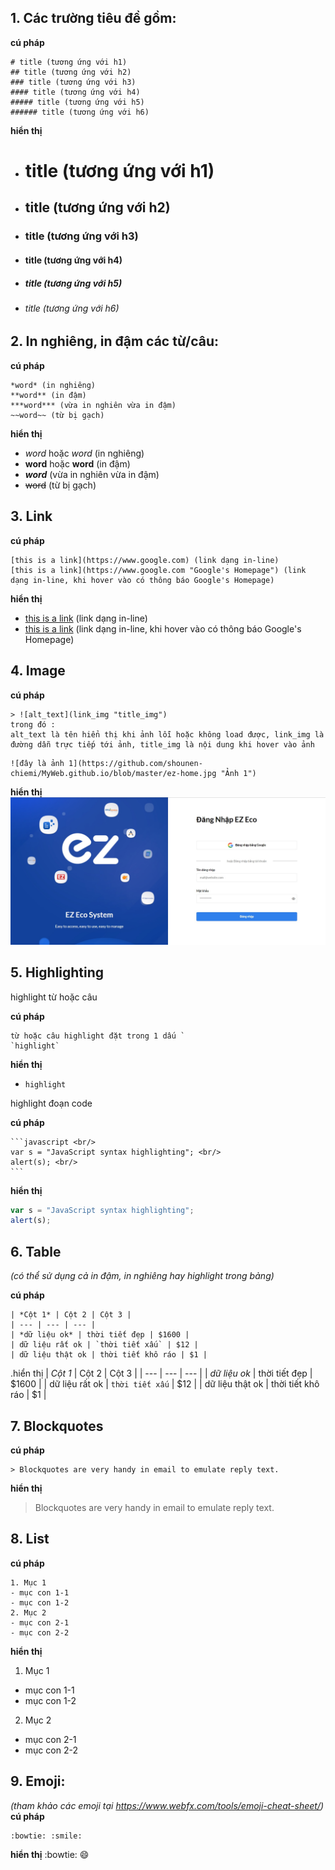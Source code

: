 ## 1. Các trường tiêu đề gồm:

**cú pháp**

```
# title (tương ứng với h1)
## title (tương ứng với h2)
### title (tương ứng với h3)
#### title (tương ứng với h4)
##### title (tương ứng với h5)
###### title (tương ứng với h6)
```
**hiển thị**

+ # title (tương ứng với h1)
+ ## title (tương ứng với h2)
+ ### title (tương ứng với h3)
+ #### title (tương ứng với h4)
+ ##### title (tương ứng với h5)
+ ###### title (tương ứng với h6)

## 2. In nghiêng, in đậm các từ/câu: 

**cú pháp**
```
*word* (in nghiêng)
**word** (in đậm)
***word*** (vừa in nghiên vừa in đậm)
~~word~~ (từ bị gạch)
```

**hiển thị**
+ *word* hoặc _word_ (in nghiêng)
+ **word** hoặc __word__ (in đậm)
+ ***word*** (vừa in nghiên vừa in đậm)
+ ~~word~~ (từ bị gạch)

## 3. Link

**cú pháp**
```
[this is a link](https://www.google.com) (link dạng in-line)
[this is a link](https://www.google.com "Google's Homepage") (link dạng in-line, khi hover vào có thông báo Google's Homepage)
```

**hiển thị**
+ [this is a link](https://www.google.com) (link dạng in-line)
+ [this is a link](https://www.google.com "Google's Homepage") (link dạng in-line, khi hover vào có thông báo Google's Homepage)

## 4. Image

**cú pháp**
```
> ![alt_text](link_img "title_img") 
trong đó :
alt_text là tên hiển thị khi ảnh lỗi hoặc không load được, link_img là đường dẫn trực tiếp tới ảnh, title_img là nội dung khi hover vào ảnh
```

```
![đây là ảnh 1](https://github.com/shounen-chiemi/MyWeb.github.io/blob/master/ez-home.jpg "Ảnh 1") 
```


**hiển thị**
![đây là ảnh 1](https://github.com/shounen-chiemi/MyWeb.github.io/blob/master/ez-home.jpg "Ảnh 1") 

## 5. Highlighting

highlight từ hoặc câu

**cú pháp**
```
từ hoặc câu highlight đặt trong 1 dấu `
`highlight`
```

**hiển thị**
+ `highlight` 

highlight đoạn code

**cú pháp**

    ```javascript <br/>
    var s = "JavaScript syntax highlighting"; <br/>
    alert(s); <br/>
    ``` 


**hiển thị**
```javascript
var s = "JavaScript syntax highlighting";
alert(s);
``` 

## 6. Table
*(có thể sử dụng cả in đậm, in nghiêng hay highlight trong bảng)*

**cú pháp**
```
| *Cột 1* | Cột 2 | Cột 3 |
| --- | --- | --- |
| *dữ liệu ok* | thời tiết đẹp | $1600 |
| dữ liệu rất ok | `thời tiết xấu` | $12 |
| dữ liệu thật ok | thời tiết khô ráo | $1 |
```

.hiển thị
| *Cột 1* | Cột 2 | Cột 3 |
| --- | --- | --- |
| *dữ liệu ok* | thời tiết đẹp | $1600 |
| dữ liệu rất ok | `thời tiết xấu` | $12 |
| dữ liệu thật ok | thời tiết khô ráo | $1 |

## 7. Blockquotes

**cú pháp**
```
> Blockquotes are very handy in email to emulate reply text. 
```

**hiển thị**
> Blockquotes are very handy in email to emulate reply text.

## 8. List
**cú pháp**
```
1. Mục 1
- mục con 1-1
- mục con 1-2
2. Mục 2
- mục con 2-1
- mục con 2-2
```

**hiển thị**
1. Mục 1
- mục con 1-1
- mục con 1-2
2. Mục 2
- mục con 2-1
- mục con 2-2

## 9. Emoji: 
*(tham khảo các emoji tại https://www.webfx.com/tools/emoji-cheat-sheet/)*
**cú pháp**
```
:bowtie: :smile:
```

**hiển thị**
:bowtie: :smile:

